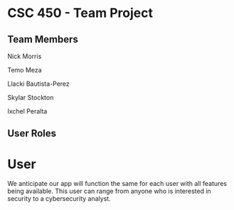 # CSC 450 - Team Project
## Team Members
Nick Morris

Temo Meza

Llacki Bautista-Perez

Skylar Stockton

Ixchel Peralta

## User Roles
# User
We anticipate our app will function the same for each user with all features being available. This user can range from anyone who is interested in security to a cybersecurity analyst.
